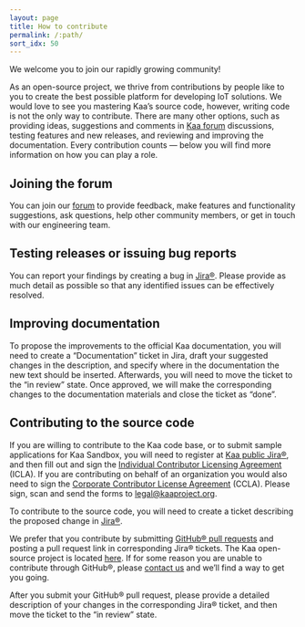 ```yaml
---
layout: page
title: How to contribute
permalink: /:path/
sort_idx: 50
---
```


We welcome you to join our rapidly growing community!

As an open-source project, we thrive from contributions by people like to you to create the best possible platform for developing IoT solutions. We would love to see you mastering Kaa’s source code, however, writing code is not the only way to contribute. There are many other options, such as providing ideas, suggestions and comments in [Kaa forum](https://groups.google.com/forum/#!forum/kaaproject) discussions, testing features and new releases, and reviewing and improving the documentation. Every contribution counts — below you will find more information on how you can play a role.

## Joining the forum
You can join our [forum](https://groups.google.com/forum/#!forum/kaaproject) to provide feedback, make features and functionality suggestions, ask questions, help other community members, or get in touch with our engineering team.

## Testing releases or issuing bug reports

You can report your findings by creating a bug in [Jira®](http://jira.kaaproject.org/browse/KAA/?selectedTab=com.atlassian.jira.jira-projects-plugin:summary-panel). Please provide as much detail as possible so that any identified issues can be effectively resolved.

## Improving documentation

To propose the improvements to the official Kaa documentation, you will need to create a “Documentation” ticket in Jira, draft your suggested changes in the description, and specify where in the documentation the new text should be inserted. Afterwards, you will need to move the ticket to the “in review” state. Once approved, we will make the corresponding changes to the documentation materials and close the ticket as “done”.

## Contributing to the source code

If you are willing to contribute to the Kaa code base, or to submit sample applications for Kaa Sandbox, you will need to register at [Kaa public Jira®](http://jira.kaaproject.org/browse/KAA/?selectedTab=com.atlassian.jira.jira-projects-plugin:summary-panel), and then fill out and sign the [Individual Contributor Licensing Agreement](http://www.kaaproject.org/Uploads/ICLA.pdf) (ICLA). If you are contributing on behalf of an organization you would also need to sign the [Corporate Contributor License Agreement](http://www.kaaproject.org/Uploads/CCLA.pdf) (CCLA). Please sign, scan and send the forms to [legal@kaaproject.org](mailto:legal@kaaproject.org).

To contribute to the source code, you will need to create a ticket describing the proposed change in [Jira®](http://jira.kaaproject.org/browse/KAA/?selectedTab=com.atlassian.jira.jira-projects-plugin:summary-panel).

We prefer that you contribute by submitting [GitHub® pull requests](https://help.github.com/articles/using-pull-requests/) and posting a pull request link in corresponding Jira® tickets. The Kaa open-source project is located [here](https://github.com/kaaproject/kaa). If for some reason you are unable to contribute through GitHub®, please [contact us](http://docs.kaaproject.org/dashboard.action) and we’ll find a way to get you going.

After you submit your GitHub® pull request, please provide a detailed description of your changes in the corresponding Jira® ticket, and then move the ticket to the “in review” state.
